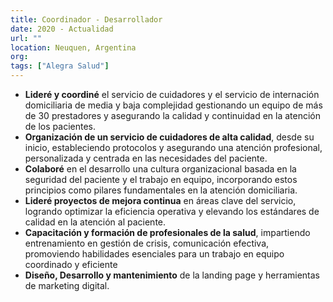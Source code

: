 ```yaml
---
title: Coordinador - Desarrollador
date: 2020 - Actualidad
url: ""
location: Neuquen, Argentina
org:
tags: ["Alegra Salud"]
---
```


- **Lideré y coordiné** el servicio de cuidadores y el servicio de internación domiciliaria de media y baja complejidad gestionando un equipo de más de 30 prestadores y asegurando la calidad y continuidad en la atención de los pacientes.
- **Organización de un servicio de cuidadores de alta calidad**, desde su inicio, estableciendo protocolos y asegurando una atención profesional, personalizada y centrada en las necesidades del paciente.
- **Colaboré** en el desarrollo una cultura organizacional basada en la seguridad del paciente y el trabajo en equipo, incorporando estos principios como pilares fundamentales en la atención domiciliaria.
- **Lideré proyectos de mejora continua** en áreas clave del servicio, logrando optimizar la eficiencia operativa y elevando los estándares de calidad en la atención al paciente.
- **Capacitación y formación de profesionales de la salud**, impartiendo entrenamiento en gestión de crisis, comunicación efectiva, promoviendo habilidades esenciales para un trabajo en equipo coordinado y eficiente
- **Diseño, Desarrollo y mantenimiento** de la landing page y herramientas de marketing digital.
